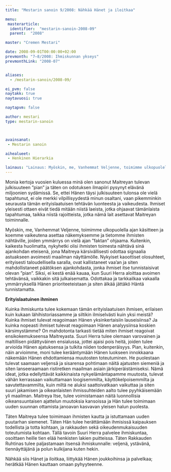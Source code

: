 ```yaml
---
title: "Mestarin sanoin 9/2008: Nähkää Hänet ja iloitkaa"

menu:
 masterarticle:
  identifier:  "mestarin-sanoin-2008-09"
  parent:  "2008"

master: "Cremen Mestari"

date: 2008-09-01T00:00:00+02:00
prevmonth: "7–8/2008: Ihmiskunnan ykseys"
prevmonthLink: "2008-07"


aliases:
  - /mestarin-sanoin/2008-09/

ei_pvm: false
naytakk: true
naytavuosi: true

naytapvm: false

author: mestari
type: mestarin-sanoin



avainsanat:
 - Mestarin sanoin

aihealueet:
 - Henkinen Hierarkia

lainaus: "Lainaus: Myöskin, me, Vanhemmat Veljenne, toimimme ulkopuolella ajan käsitteen ja koemme vaikeutena asettaa näkemyksemme ja tietomme ihmisten nähtäville, joiden ymmärrys on vielä ajan ”faktan” ohjaama. Kuitenkin, kaikesta huolimatta, nykyhetki olisi ihmisten toimesta nähtävä sinä ajankohdan eteisenä, jona Maitreya kärsivällisesti odottaa signaalia astuakseen avoimesti maailman näyttämölle."
---
```

<p>Monia kertoja vuosien kuluessa minä olen sanonut Maitreyan tulevan julkisuuteen &#8221;pian&#8221; ja täten on odotuksen ilmapiiri pysynyt elävänä miljoonien sydämissä. Se, ettei Hänen täysi julkisuuteen tulonsa ole vielä tapahtunut, ei ole merkki vilpillisyydestä minun osaltani, vaan pikemminkin seurausta tämän erityislaatuisen tehtävän luonteesta ja vaikeudesta. Ihmiset yleisesti ottaen eivät tiedä mitään niistä laeista, jotka ohjaavat tämänlaista tapahtumaa, taikka niistä rajoitteista, jotka nämä lait asettavat Maitreyan toiminnalle.</p>
<p>Myöskin, me, Vanhemmat Veljenne, toimimme ulkopuolella ajan käsitteen ja koemme vaikeutena asettaa näkemyksemme ja tietomme ihmisten nähtäville, joiden ymmärrys on vielä ajan ”faktan” ohjaama. Kuitenkin, kaikesta huolimatta, nykyhetki olisi ihmisten toimesta nähtävä sinä ajankohdan eteisenä, jona Maitreya kärsivällisesti odottaa signaalia astuakseen avoimesti maailman näyttämölle. Nykyiset kaoottiset olosuhteet, erityisesti taloudellisella saralla, ovat kallistaneet vaa’an ja siten mahdollistaneet päätöksen ajankohdasta, jonka ihmiset itse tunnistaisivat olevan &#8221;pian&#8221;. Siksi, ei kestä enää kauaa, kun Suuri Herra aloittaa avoimen tehtävänsä, vaikkakin sitä julkaisematta. Odottakaa ja tarkkailkaa vakaalla ymmärryksellä Hänen prioriteeteistaan ja siten älkää jättäkö Häntä tunnistamatta.</p>
<p><strong>Erityislaatuinen ihminen</strong></p>
<p>Kuinka ihmiskunta tulee kokemaan tämän erityislaatuisen ihmisen, erilaisen kuin kukaan lähihistoriassamme ja siltikin ilmiselvästi kuin yksi meistä? Kuinka ihmiset tulevat reagoimaan Hänen yksinkertaisiin lauseisiinsa? Ja kuinka nopeasti ihmiset tulevat reagoimaan Hänen analyysiinsa koskien kärsimystämme? On mahdotonta tarkasti tietää miten ihmiset reagoivat ensikokemukseensa Maitreyasta. Suuri Herra tulee olemaan varovainen ja maltillisen pidättyväinen ensialussa, jottei ajaisi pois heitä, joiden tulee arvioida Hänen ajatuksensa ja tulkita niiden todenperäisyys. Pian, kuitenkin, näin arvioimme, moni tulee kerääntymään Hänen luokseen innokkaana näkemään Hänen ehdottamiensa muutosten toteutuminen. He puolestaan tulevat saamaan veljensä ja sisarensa pohtimaan näitä ajatusten siemeniä ja siten lanseeraamaan ristiretken maailman asiain järkiperäistämiseksi. Nämä ideat, jotka edellyttävät kaikkinaista nykyelämäntapamme muutosta, tulevat vähän kerrassaan vaikuttamaan loogisemmilta, käyttökelpoisemmilta ja savutettavammilta, kuin miltä ne aluksi saattoivatkaan vaikuttaa ja siten suuri jakamisen ja oikeanlaisten ihmissuhteiden aalto tulee pyyhkäisemään yli maailman. Maitreya Itse, tulee voimistamaan näitä luonnollisia oikeansuuntaisen ajattelun muutoksia kansoissa ja Hän tulee toimimaan uuden suunnan ottamista janoavan kasvavan yleisen halun puolesta.</p>
<p>Täten Maitreya tulee toimimaan ihmisten kautta ja istuttamaan uuden puutarhan siemenet. Täten Hän tulee herättämään ihmisissä kaipauksen todellista ja totta kohtaan, ja rakkauden sekä oikeudenmukaisuuden toteutumista kohtaan. Tällä tavoin Suuri Herra palvelee ihmiskuntaa, osoittaen heille tien elää henkisten lakien puitteissa. Täten Rakkauden Ruhtinas tulee paljastamaan itsensä ihmiskunnalle: veljenä, ystävänä, tiennäyttäjänä ja polun kulkijana kuten hekin.</p>
<p>Nähkää siis Hänet ja iloitkaa, liittykää Hänen joukkoihinsa ja palvelkaa; herätkää Hänen kauttaan omaan pyhyyteenne.</p>